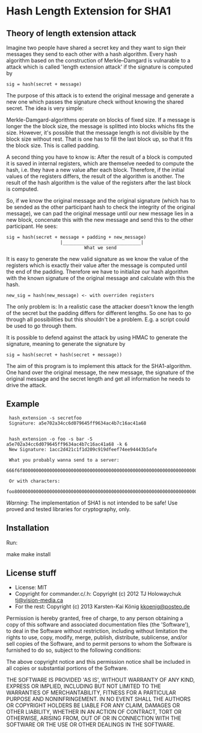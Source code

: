 # Hash Length Extension for SHA1
## Theory of length extension attack

Imagine two people have shared a secret key and they want to sign their messages they send to each other with a hash algorithm. Every hash algorithm based on the construction of Merkle–Damgard is vulnarable to a attack which is called 'length extension attack' if the signature is computed by

    sig = hash(secret + message)

The purpose of this attack is to extend the original message and generate a new one which passes the signature check without knowing the shared secret. The idea is very simple:

Merkle-Damgard-algorithms operate on blocks of fixed size. If a message is longer the the block size, the message is splitted into blocks whichs fits the size. However, it's possible that the message length is not divisible by the block size without rest. That is one has to fill the last block up, so that it fits the block size. This is called padding.

A second thing you have to know is: After the result of a block is computed it is saved in internal registers, which are themselve needed to compute the hash, i.e. they have a new value after each block. Therefore, if the initial values of the registers differs, the result of the algorithm is another. The result of the hash algorithm is the value of the registers after the last block is computed.

So, if we know the original message and the original signature (which has to be sended as the other participant hash to check the integrity of the original message), we can pad the original message until our new message lies in a new block, concenate this with the new message and send this to the other participant. He sees:

    sig = hash(secret + message + padding + new_message)
                        |_____________________________|
                                 What we send

It is easy to generate the new valid signature as we know the value of the registers which is exactly their value after the message is computed until the end of the padding. Therefore we have to initialize our hash algorithm with the known signature of the original message and calculate with this the hash.

    new_sig = hash(new_message) <- with overriden registers

The only problem is: In a realistic case the attacker doesn't know the length of the secret but the padding differs for different lengths. So one has to go through all possibilities but this shouldn't be a problem. E.g. a script could be used to go through them.

It is possible to defend against the attack by using HMAC to generate the signature, meaning to generate the signature by

    sig = hash(secret + hash(secret + message))

The aim of this program is to implement this attack for the SHA1-algorithm. One hand over the original message, the new message, the signature of the original message and the secret length and get all information he needs to drive the attack.

## Example

     hash_extension -s secretfoo
     Signature: a5e702a34cc6d079645ff9634ac4b7c16ac41a68


     hash_extension -o foo -s bar -S a5e702a34cc6d079645ff9634ac4b7c16ac41a68 -k 6
     New Signature: 1acc2d421c1f1d209c919dfeef74ee94443b5afe

     What you probably wanna send to a server: 
     666f6f80000000000000000000000000000000000000000000000000000000000000000000000000000000000000000000000000000000000048626172

     Or with characters: 
     foo80000000000000000000000000000000000000000000000000000000000000000000000000000000000000000000000000000000000048bar

*Warning*: The implementation of SHA1 is not intended to be safe! Use proved and tested libraries for cryptography, only.

## Installation

Run:

   make
   make install

## License stuff

* License: MIT
* Copyright for commander.c/.h: Copyright (c) 2012 TJ Holowaychuk <tj@vision-media.ca>
* For the rest: Copyright (c) 2013 Karsten-Kai König <kkoenig@posteo.de>

Permission is hereby granted, free of charge, to any person obtaining
a copy of this software and associated documentation files (the
'Software'), to deal in the Software without restriction, including
without limitation the rights to use, copy, modify, merge, publish,
distribute, sublicense, and/or sell copies of the Software, and to
permit persons to whom the Software is furnished to do so, subject to
the following conditions:

The above copyright notice and this permission notice shall be
included in all copies or substantial portions of the Software.

THE SOFTWARE IS PROVIDED 'AS IS', WITHOUT WARRANTY OF ANY KIND,
EXPRESS OR IMPLIED, INCLUDING BUT NOT LIMITED TO THE WARRANTIES OF
MERCHANTABILITY, FITNESS FOR A PARTICULAR PURPOSE AND NONINFRINGEMENT.
IN NO EVENT SHALL THE AUTHORS OR COPYRIGHT HOLDERS BE LIABLE FOR ANY
CLAIM, DAMAGES OR OTHER LIABILITY, WHETHER IN AN ACTION OF CONTRACT,
TORT OR OTHERWISE, ARISING FROM, OUT OF OR IN CONNECTION WITH THE
SOFTWARE OR THE USE OR OTHER DEALINGS IN THE SOFTWARE.
